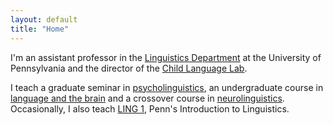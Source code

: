 ```yaml
---
layout: default
title: "Home"
---
```


<article>
  
  I'm an assistant professor in the [Linguistics Department](https://www.ling.upenn.edu) at the University of Pennsylvania and the director of the [Child Language Lab](https://childlanglab.com).  

  I teach a graduate seminar in [psycholinguistics](/ling607), an undergraduate course in [language and the brain](/ling104) and a crossover course in [neurolinguistics](https://public.3.basecamp.com/p/YWZxdZBxNSam92CL6oZQNptm). Occasionally, I also teach [LING 1](/ling001), Penn's Introduction to Linguistics.

</article>
